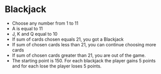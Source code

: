 # Blackjack
- Choose any number from 1 to 11
- A is equal to 11
- J, K and Q equal to 10
- If sum of cards chosen equals 21, you got a Blackjack
- If sum of chosen cards less than 21, you can continue choosing more cards
- If sum of chosen cards greater than 21, you are out of the game.
- The starting point is 150. For each blackjack the player gains 5 points and for each lose the player loses 5 points.
